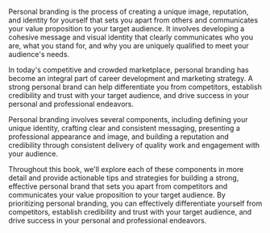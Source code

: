 
Personal branding is the process of creating a unique image, reputation, and identity for yourself that sets you apart from others and communicates your value proposition to your target audience. It involves developing a cohesive message and visual identity that clearly communicates who you are, what you stand for, and why you are uniquely qualified to meet your audience's needs.

In today's competitive and crowded marketplace, personal branding has become an integral part of career development and marketing strategy. A strong personal brand can help differentiate you from competitors, establish credibility and trust with your target audience, and drive success in your personal and professional endeavors.

Personal branding involves several components, including defining your unique identity, crafting clear and consistent messaging, presenting a professional appearance and image, and building a reputation and credibility through consistent delivery of quality work and engagement with your audience.

Throughout this book, we'll explore each of these components in more detail and provide actionable tips and strategies for building a strong, effective personal brand that sets you apart from competitors and communicates your value proposition to your target audience. By prioritizing personal branding, you can effectively differentiate yourself from competitors, establish credibility and trust with your target audience, and drive success in your personal and professional endeavors.
